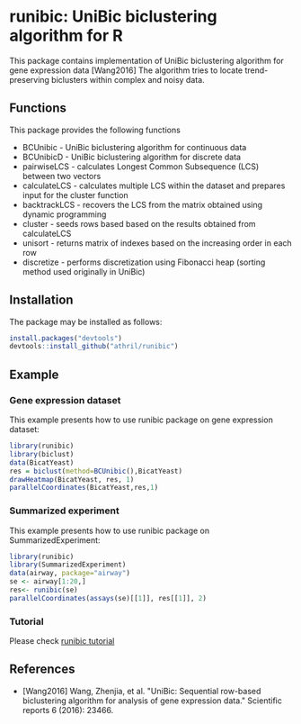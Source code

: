 # runibic: UniBic biclustering algorithm for R

This package contains implementation of UniBic biclustering algorithm for gene expression data [Wang2016]
The algorithm tries to locate trend-preserving biclusters within complex and noisy data.

## Functions
This package provides the following functions
* BCUnibic - UniBic biclustering algorithm for continuous data
* BCUnibicD - UniBic biclustering algorithm for discrete data
* pairwiseLCS - calculates Longest Common Subsequence (LCS) between two vectors
* calculateLCS - calculates multiple LCS within the dataset and prepares input for the cluster function
* backtrackLCS - recovers the LCS from the matrix obtained using dynamic programming
* cluster - seeds rows based based on the results obtained from calculateLCS
* unisort - returns matrix of indexes based on the increasing order in each row
* discretize - performs discretization using Fibonacci heap (sorting method used originally in UniBic)


## Installation
The package may be installed as follows:
```r
install.packages("devtools")
devtools::install_github("athril/runibic")
```

## Example
### Gene expression dataset
This example presents how to use runibic package on gene expression dataset:
```r
library(runibic)
library(biclust)
data(BicatYeast)
res = biclust(method=BCUnibic(),BicatYeast)
drawHeatmap(BicatYeast, res, 1)
parallelCoordinates(BicatYeast,res,1)
```

### Summarized experiment
This example presents how to use runibic package on SummarizedExperiment:
```r
library(runibic)
library(SummarizedExperiment)
data(airway, package="airway")
se <- airway[1:20,]
res<- runibic(se)
parallelCoordinates(assays(se)[[1]], res[[1]], 2)
```

### Tutorial
Please check [runibic tutorial](https://github.com/athril/runibic/tree/master/vignettes/runibic-vignette.R)

## References
* [Wang2016] Wang, Zhenjia, et al. "UniBic: Sequential row-based biclustering algorithm for analysis of gene expression data." Scientific reports 6 (2016): 23466.
